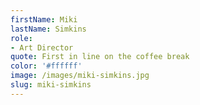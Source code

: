```yaml
---
firstName: Miki
lastName: Simkins
role:
- Art Director
quote: First in line on the coffee break
color: '#ffffff'
image: /images/miki-simkins.jpg
slug: miki-simkins
---
```


